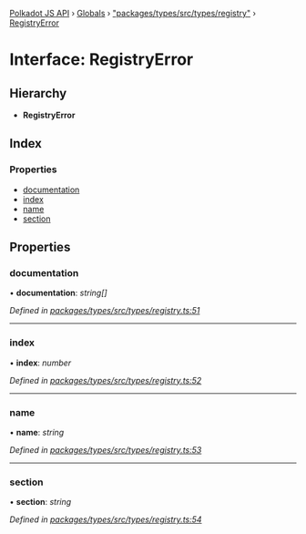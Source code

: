 [Polkadot JS API](../README.md) › [Globals](../globals.md) › ["packages/types/src/types/registry"](../modules/_packages_types_src_types_registry_.md) › [RegistryError](_packages_types_src_types_registry_.registryerror.md)

# Interface: RegistryError

## Hierarchy

* **RegistryError**

## Index

### Properties

* [documentation](_packages_types_src_types_registry_.registryerror.md#documentation)
* [index](_packages_types_src_types_registry_.registryerror.md#index)
* [name](_packages_types_src_types_registry_.registryerror.md#name)
* [section](_packages_types_src_types_registry_.registryerror.md#section)

## Properties

###  documentation

• **documentation**: *string[]*

*Defined in [packages/types/src/types/registry.ts:51](https://github.com/polkadot-js/api/blob/e425a38a7c/packages/types/src/types/registry.ts#L51)*

___

###  index

• **index**: *number*

*Defined in [packages/types/src/types/registry.ts:52](https://github.com/polkadot-js/api/blob/e425a38a7c/packages/types/src/types/registry.ts#L52)*

___

###  name

• **name**: *string*

*Defined in [packages/types/src/types/registry.ts:53](https://github.com/polkadot-js/api/blob/e425a38a7c/packages/types/src/types/registry.ts#L53)*

___

###  section

• **section**: *string*

*Defined in [packages/types/src/types/registry.ts:54](https://github.com/polkadot-js/api/blob/e425a38a7c/packages/types/src/types/registry.ts#L54)*
